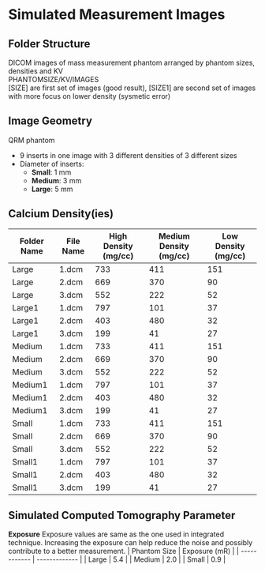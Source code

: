 # Simulated Measurement Images

## Folder Structure
DICOM images of mass measurement phantom arranged by phantom sizes, densities and KV \
PHANTOMSIZE/KV/IMAGES \
[SIZE] are first set of images (good result), [SIZE1] are second set of images with more focus on lower density (sysmetic error)

## Image Geometry
QRM phantom
* 9 inserts in one image with 3 different densities of 3 different sizes
* Diameter of inserts:
  * **Small**: 1 mm
  * **Medium**: 3 mm
  * **Large**: 5 mm

## Calcium Density(ies)

| Folder Name | File Name      | High Density (mg/cc) | Medium Density (mg/cc) | Low Density (mg/cc) |
| ----------- | -------------- | -------------------- | ---------------------- | ------------------- |
| Large       | 1.dcm          | 733                  | 411                    | 151                 |
| Large       | 2.dcm          | 669                  | 370                    | 90                  |
| Large       | 3.dcm          | 552                  | 222                    | 52                  |
| Large1      | 1.dcm          | 797                  | 101                    | 37                  |
| Large1      | 2.dcm          | 403                  | 480                    | 32                  |
| Large1      | 3.dcm          | 199                  | 41                     | 27                  |
| Medium      | 1.dcm          | 733                  | 411                    | 151                 |
| Medium      | 2.dcm          | 669                  | 370                    | 90                  |
| Medium      | 3.dcm          | 552                  | 222                    | 52                  |
| Medium1     | 1.dcm          | 797                  | 101                    | 37                  |
| Medium1     | 2.dcm          | 403                  | 480                    | 32                  |
| Medium1     | 3.dcm          | 199                  | 41                     | 27                  |
| Small       | 1.dcm          | 733                  | 411                    | 151                 |
| Small       | 2.dcm          | 669                  | 370                    | 90                  |
| Small       | 3.dcm          | 552                  | 222                    | 52                  |
| Small1      | 1.dcm          | 797                  | 101                    | 37                  |
| Small1      | 2.dcm          | 403                  | 480                    | 32                  |
| Small1      | 3.dcm          | 199                  | 41                     | 27                  |


## Simulated Computed Tomography Parameter
**Exposure** 
Exposure values are same as the one used in integrated technique. Increasing the exposure can help reduce the noise and possibly contribute to a better measurement.
| Phantom Size | Exposure (mR) |
| ------------ | ------------- |
| Large        | 5.4           |
| Medium       | 2.0           |
| Small        | 0.9           |
